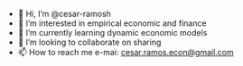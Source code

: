 - 👋 Hi, I’m @cesar-ramosh
- 👀 I’m interested in empirical economic and finance
- 🌱 I’m currently learning dynamic economic models
- 💞️ I’m looking to collaborate on sharing
- 📫 How to reach me e-mai: cesar.ramos.econ@gmail.com

<!---
cesar-ramosh/cesar-ramosh is a ✨ special ✨ repository because its `README.md` (this file) appears on your GitHub profile.
You can click the Preview link to take a look at your changes.
--->
